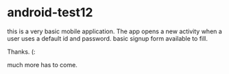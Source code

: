 # android-test12
this is a very basic mobile application. The app opens a new activity when a
user uses a default id and password. basic signup form available to fill. 


Thanks. (:

much more has to come.
